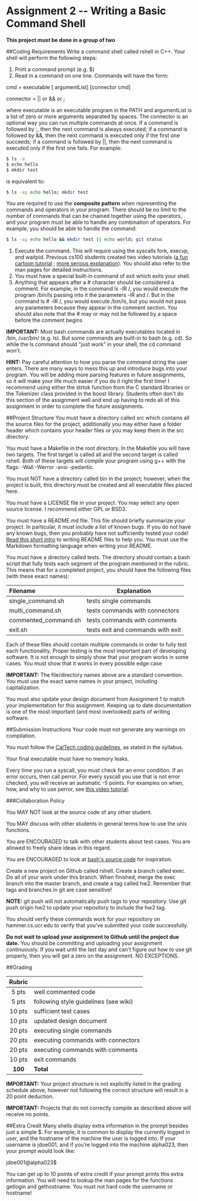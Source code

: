 # Assignment 2 -- Writing a Basic Command Shell

**This project *must* be done in a group of two**

##Coding Requirements
Write a command shell called rshell in C++. Your shell will perform the following steps: 
1. Print a command prompt (e.g. $)
2. Read in a command on one line. Commands will have the form:

cmd = executable [ argumentList] [connector cmd]

connector = || or && or ;

where executable is an executable program in the PATH and argumentList is a list of zero or more arguments separated by spaces. The connector is an optional way you can run multiple commands at once. If a command is followed by ;, then the next command is always executed; if a command is followed by &&, then the next command is executed only if the first one succeeds; if a command is followed by ||, then the next command is executed only if the first one fails. For example:
```bash
$ ls -a
$ echo hello
$ mkdir test
```
is equivalent to: 
```bash
$ ls -a; echo hello; mkdir test
```
You are required to use the **composite pattern** when representing the commands and operators in your program. There should be no limit to the number of commands that can be chained together using the operators, and your program must be able to handle any combination of operators. For example, you should be able to handle the command:
```bash
$ ls -a; echo hello && mkdir test || echo world; git status
```
1. Execute the command. This will require using the syscalls fork, execvp, and waitpid. Previous cs100 students created two video tutorials ([a fun cartoon tutorial](https://www.youtube.com/watch?v=2c4ow5RoKA8&feature=youtu.be) ; [more serious explanation](https://www.youtube.com/watch?v=xVSPv-9x3gk)). You should also refer to the man pages for detailed instructions.
2. You must have a special built-in command of exit which exits your shell.
3. Anything that appears after a # character should be considered a comment. For example, in the command ls -lR /, you would execute the program /bin/ls passing into it the parameters -lR and /. But in the command ls # -lR /, you would execute /bin/ls, but you would not pass any parameters because they appear in the comment section. You should also note that the # may or may not be followed by a space before the comment begins

**IMPORTANT:** Most bash commands are actually executables located in /bin, /usr/bin/ (e.g. ls). But some commands are built-in to bash (e.g. cd). So while the ls command should "just work" in your shell, the cd command won't.

**HINT:** Pay careful attention to how you parse the command string the user enters. There are many ways to mess this up and introduce bugs into your program. You will be adding more parsing features in future assignments, so it will make your life much easier if you do it right the first time! I recommend using either the strtok function from the C standard libraries or the Tokenizer class provided in the boost library. Students often don't do this section of the assignment well and end up having to redo all of this assignment in order to complete the future assignments.

##Project Structure
You must have a directory called src which contains all the source files for the project, additionally you may either have a folder header which contains your header files or you may keep them in the src directory.

You must have a Makefile in the root directory. In the Makefile you will have two targets. The first target is called all and the second target is called rshell. Both of these targets will compile your program using g++ with the flags: -Wall -Werror -ansi -pedantic.

You must NOT have a directory called bin in the project; however, when the project is built, this directory must be created and all executable files placed here.

You must have a LICENSE file in your project. You may select any open source license. I recommend either GPL or BSD3.

You must have a README.md file. This file should briefly summarize your project. In particular, it must include a list of known bugs. If you do not have any known bugs, then you probably have not sufficiently tested your code! [Read this short intro](https://robots.thoughtbot.com/how-to-write-a-great-readme) to writing README files to help you. You must use the Markdown formatting language when writing your README.

You must have a directory called tests. The directory should contain a bash script that fully tests each segment of the program mentioned in the rubric. This means that for a completed project, you should have the following files (with these exact names):

|Filename|Explanation|
|:---|---|
|single_command.sh| tests single commands|
|multi_command.sh|tests commands with connectors|
|commented_command.sh|tests commands with comments|
|exit.sh|tests exit and commands with exit|

Each of these files should contain multiple commands in order to fully test each functionality. Proper testing is the most important part of developing software. It is not enough to simply show that your program works in some cases. You must show that it works in every possible edge case

**IMPORTANT:** The file/directory names above are a standard convention. You must use the exact same names in your project, including capitalization.

You must also update your design document from Assignment 1 to match your implementation for this assignment. Keeping up to date documentation is one of the most important (and most overlooked) parts of writing software.

##Submission Instructions
Your code must not generate any warnings on compilation.

You must follow the [CalTech coding guidelines](http://courses.cms.caltech.edu/cs11/material/cpp/donnie/cppstyle.html), as stated in the syllabus.

Your final executable must have no memory leaks.

Every time you run a syscall, you must check for an error condition. If an error occurs, then call perror. For every syscall you use that is not error checked, you will receive an automatic -5 points. For examples on when, how, and why to use perror, see [this video tutorial](https://izbicki.me/blog/videoguide-for-github-vim-bash.html#perror).

###Collaboration Policy

You MAY NOT look at the source code of any other student.

You MAY discuss with other students in general terms how to use the unix functions.

You are ENCOURAGED to talk with other students about test cases. You are allowed to freely share ideas in this regard.

You are ENCOURAGED to look at [bash's source code](https://www.gnu.org/software/bash/) for inspiration.

Create a new project on Github called rshell. Create a branch called exec. Do all of your work under this branch. When finished, merge the exec branch into the master branch, and create a tag called hw2. Remember that tags and branches in git are case sensitive!

**NOTE:** git push will not automatically push tags to your repository. Use git push origin hw2 to update your repository to include the hw2 tag.

You should verify these commands work for your repository on hammer.cs.ucr.edu to verify that you've submitted your code successfully. 

**Do not wait to upload your assignment to Github until the project due date.** You should be committing and uploading your assignment continuously. If you wait until the last day and can't figure out how to use git properly, then you will get a zero on the assignment. NO EXCEPTIONS.

##Grading

|Rubric| |
|:---:|:---|
|5 pts|well commented code|
|5 pts|following style guidelines (see wiki)|
|10 pts|sufficient test cases|
|10 pts|updated design document|
|20 pts|executing single commands|
|20 pts|executing commands with connectors|
|20 pts|executing commands with comments|
|10 pts|exit commands|
|**100**|**Total**|

**IMPORTANT:** Your project structure is not explicitly listed in the grading schedule above, however not following the correct structure will result in a 20 point deduction.

**IMPORTANT:** Projects that do not correctly compile as described above will receive no points.

##Extra Credit
Many shells display extra information in the prompt besides just a simple $. For example, it is common to display the currently logged in user, and the hostname of the machine the user is logged into. If your username is jdoe001, and if you’re logged into the machine alpha023, then your prompt would look like:

jdoe001@alpha023$

You can get up to 10 points of extra credit if your prompt prints this extra information. You will need to lookup the man pages for the functions getlogin and gethostname. You must not hard code the username or hostname!
